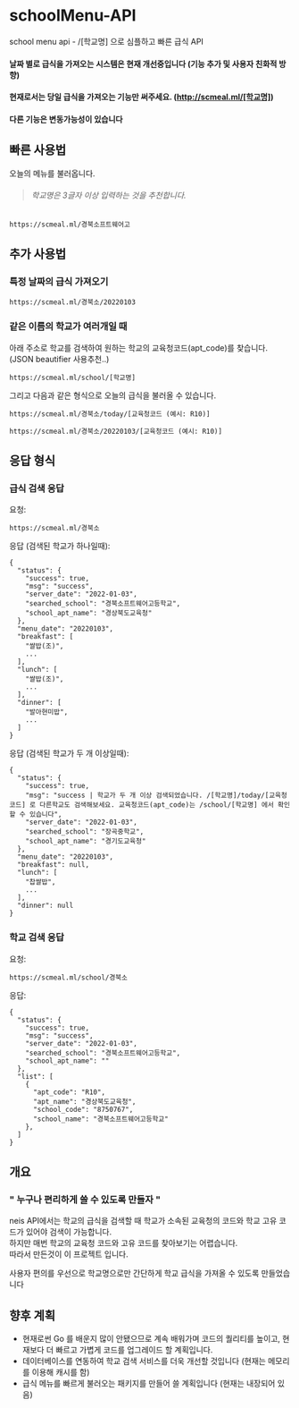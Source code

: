 # schoolMenu-API
school menu api - /[학교명] 으로 심플하고 빠른 급식 API  
#### 날짜 별로 급식을 가져오는 시스템은 현재 개선중입니다 (기능 추가 및 사용자 친화적 방향)
#### 현재로서는 당일 급식을 가져오는 기능만 써주세요. (http://scmeal.ml/[학교명])
#### 다른 기능은 변동가능성이 있습니다

## 빠른 사용법
오늘의 메뉴를 불러옵니다.
> ###### 학교명은 3글자 이상 입력하는 것을 추천합니다. 
```
https://scmeal.ml/경북소프트웨어고
```

## 추가 사용법

### 특정 날짜의 급식 가져오기
```
https://scmeal.ml/경북소/20220103
```
### 같은 이름의 학교가 여러개일 때
아래 주소로 학교를 검색하여 원하는 학교의 교육청코드(apt_code)를 찾습니다. (JSON beautifier 사용추천..)
```
https://scmeal.ml/school/[학교명]
```
그리고 다음과 같은 형식으로 오늘의 급식을 불러올 수 있습니다.
```
https://scmeal.ml/경북소/today/[교육청코드 (예시: R10)]
```
```
https://scmeal.ml/경북소/20220103/[교육청코드 (예시: R10)]
```
응답 형식
---

### 급식 검색 응답
요청:
```
https://scmeal.ml/경북소
```
응답 (검색된 학교가 하나일때):
```
{
  "status": {
    "success": true,
    "msg": "success",
    "server_date": "2022-01-03",
    "searched_school": "경북소프트웨어고등학교",
    "school_apt_name": "경상북도교육청"
  },
  "menu_date": "20220103",
  "breakfast": [
    "쌀밥(조)",
    ...
  ],
  "lunch": [
    "쌀밥(조)",
    ...
  ],
  "dinner": [
    "발아현미밥",
    ...
  ]
}
```
응답 (검색된 학교가 두 개 이상일때):
```
{
  "status": {
    "success": true,
    "msg": "success | 학교가 두 개 이상 검색되었습니다. /[학교명]/today/[교육청코드] 로 다른학교도 검색해보세요. 교육청코드(apt_code)는 /school/[학교명] 에서 확인할 수 있습니다",
    "server_date": "2022-01-03",
    "searched_school": "장곡중학교",
    "school_apt_name": "경기도교육청"
  },
  "menu_date": "20220103",
  "breakfast": null,
  "lunch": [
    "찹쌀밥",
    ...
  ],
  "dinner": null
}
```
### 학교 검색 응답
요청:
```
https://scmeal.ml/school/경북소
```
응답:
```
{
  "status": {
    "success": true,
    "msg": "success",
    "server_date": "2022-01-03",
    "searched_school": "경북소프트웨어고등학교",
    "school_apt_name": ""
  },
  "list": [
    {
      "apt_code": "R10",
      "apt_name": "경상북도교육청",
      "school_code": "8750767",
      "school_name": "경북소프트웨어고등학교"
    },
  ]
}
```

## 개요
### " 누구나 편리하게 쓸 수 있도록 만들자 "
neis API에서는 학교의 급식을 검색할 때 학교가 소속된 교육청의 코드와 학교 고유 코드가 있어야 검색이 가능합니다.  
하지만 매번 학교의 교육청 코드와 고유 코드를 찾아보기는 어렵습니다.  
따라서 만든것이 이 프로젝트 입니다.  
  
사용자 편의를 우선으로 학교명으로만 간단하게 학교 급식을 가져올 수 있도록 만들었습니다

## 향후 계획
- 현재로썬 Go 를 배운지 많이 안됐으므로 계속 배워가며 코드의 퀄리티를 높이고, 현재보다 더 빠르고 가볍게 코드를 업그레이드 할 계획입니다.  
- 데이터베이스를 연동하여 학교 검색 서비스를 더욱 개선할 것입니다 (현재는 메모리를 이용해 캐시를 함)
- 급식 메뉴를 빠르게 불러오는 패키지를 만들어 쓸 계획입니다 (현재는 내장되어 있음)


